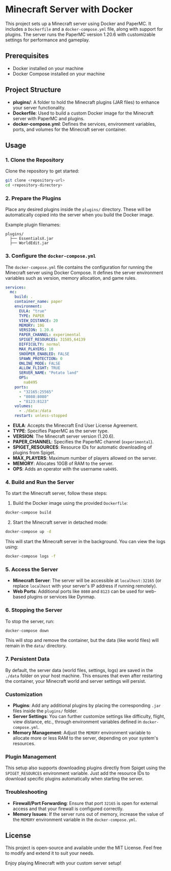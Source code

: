 # Minecraft Server with Docker

This project sets up a Minecraft server using Docker and PaperMC. It includes a `Dockerfile` and a `docker-compose.yml` file, along with support for plugins. The server runs the PaperMC version 1.20.6 with customizable settings for performance and gameplay.

## Prerequisites

- Docker installed on your machine
- Docker Compose installed on your machine

## Project Structure

- **plugins/**: A folder to hold the Minecraft plugins (JAR files) to enhance your server functionality.
- **Dockerfile**: Used to build a custom Docker image for the Minecraft server with PaperMC and plugins.
- **docker-compose.yml**: Defines the services, environment variables, ports, and volumes for the Minecraft server container.

## Usage

### 1. Clone the Repository
Clone the repository to get started:

```bash
git clone <repository-url>
cd <repository-directory>
```

### 2. Prepare the Plugins
Place any desired plugins inside the `plugins/` directory. These will be automatically copied into the server when you build the Docker image.

Example plugin filenames:
```
plugins/
  ├── EssentialsX.jar
  ├── WorldEdit.jar
```

### 3. Configure the `docker-compose.yml`

The `docker-compose.yml` file contains the configuration for running the Minecraft server using Docker Compose. It defines the server environment variables such as version, memory allocation, and game rules.

```yaml
services:
  mc:
    build: .
    container_name: paper
    environment:
      EULA: "true"
      TYPE: PAPER
      VIEW_DISTANCE: 20
      MEMORY: 10G
      VERSION: 1.20.6
      PAPER_CHANNEL: experimental
      SPIGET_RESOURCES: 31585,64139
      DIFFICULTY: normal
      MAX_PLAYERS: 10
      SNOOPER_ENABLED: FALSE
      SPAWN_PROTECTION: 0
      ONLINE_MODE: FALSE
      ALLOW_FLIGHT: TRUE
      SERVER_NAME: "Potato land"
      OPS:
        na0495
    ports:
      - "32165:25565"
      - "8080:8080"
      - "8123:8123"
    volumes:
      - ./data:/data
    restart: unless-stopped
```

- **EULA**: Accepts the Minecraft End User License Agreement.
- **TYPE**: Specifies PaperMC as the server type.
- **VERSION**: The Minecraft server version (1.20.6).
- **PAPER_CHANNEL**: Specifies the PaperMC channel (`experimental`).
- **SPIGET_RESOURCES**: Resource IDs for automatic downloading of plugins from Spiget.
- **MAX_PLAYERS**: Maximum number of players allowed on the server.
- **MEMORY**: Allocates 10GB of RAM to the server.
- **OPS**: Adds an operator with the username `na0495`.

### 4. Build and Run the Server

To start the Minecraft server, follow these steps:

1. Build the Docker image using the provided `Dockerfile`:

```bash
docker-compose build
```

2. Start the Minecraft server in detached mode:

```bash
docker-compose up -d
```

This will start the Minecraft server in the background. You can view the logs using:

```bash
docker-compose logs -f
```

### 5. Access the Server

- **Minecraft Server**: The server will be accessible at `localhost:32165` (or replace `localhost` with your server's IP address if running remotely).
- **Web Ports**: Additional ports like `8080` and `8123` can be used for web-based plugins or services like Dynmap.

### 6. Stopping the Server

To stop the server, run:

```bash
docker-compose down
```

This will stop and remove the container, but the data (like world files) will remain in the `data/` directory.

### 7. Persistent Data

By default, the server data (world files, settings, logs) are saved in the `./data` folder on your host machine. This ensures that even after restarting the container, your Minecraft world and server settings will persist.

### Customization

- **Plugins**: Add any additional plugins by placing the corresponding `.jar` files inside the `plugins/` folder.
- **Server Settings**: You can further customize settings like difficulty, flight, view distance, etc., through environment variables defined in `docker-compose.yml`.
- **Memory Management**: Adjust the `MEMORY` environment variable to allocate more or less RAM to the server, depending on your system's resources.

### Plugin Management

This setup also supports downloading plugins directly from Spiget using the `SPIGET_RESOURCES` environment variable. Just add the resource IDs to download specific plugins automatically when starting the server.

### Troubleshooting

- **Firewall/Port Forwarding**: Ensure that port `32165` is open for external access and that your firewall is configured correctly.
- **Memory Issues**: If the server runs out of memory, increase the value of the `MEMORY` environment variable in the `docker-compose.yml`.

## License

This project is open-source and available under the MIT License. Feel free to modify and extend it to suit your needs.

Enjoy playing Minecraft with your custom server setup!
